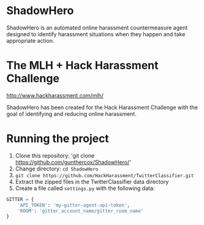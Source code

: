 # ShadowHero

ShadowHero is an automated online harassment countermeasure agent designed to identify
harassment situations when they happen and take appropriate action.

# The MLH + Hack Harassment Challenge

http://www.hackharassment.com/mlh/

ShadowHero has been created for the Hack Harassment Challenge with the goal of
identifying and reducing online harassment.

# Running the project

1. Clone this repository: 'git clone https://github.com/gunthercox/ShadowHero/'
2. Change directory: `cd ShadowHero`
3. `git clone https://github.com/HackHarassment/TwitterClassifier.git`
4. Extract the zipped files in the TwitterClassifier data directory
5. Create a file called `settings.py` with the following data:

```python
GITTER = {
    'API_TOKEN': 'my-gitter-agent-api-token',
    'ROOM': 'gitter_account_name/gitter_room_name'
}
```